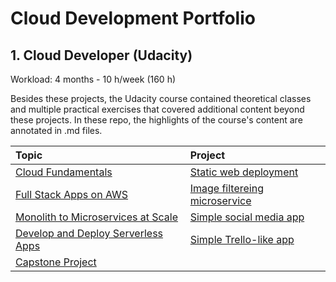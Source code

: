 # Cloud Development Portfolio

## 1. Cloud Developer (Udacity)

Workload: 4 months - 10 h/week (160 h)

Besides these projects, the Udacity course contained theoretical classes and multiple practical exercises that covered additional content beyond these projects. In these repo, the highlights of the course's content are annotated in .md files.

| Topic | Project |
|:-------|:-------|
|[Cloud Fundamentals](https://github.com/gonzalo-munillag/Cloud_Development_Portfolio/tree/main/Cloud_Fundamentals)|[Static web deployment](https://github.com/gonzalo-munillag/Cloud_Development_Portfolio/tree/main/Cloud_Fundamentals/Deploy_Static_Website_on_AWS)|
|[Full Stack Apps on AWS](https://github.com/gonzalo-munillag/Cloud_Development_Portfolio/tree/main/Full_Stack_Apps_On_AWS)|[Image filtereing microservice](https://github.com/gonzalo-munillag/Cloud_Development_Portfolio/tree/main/Full_Stack_Apps_On_AWS/image-filter-starter-code)|
|[Monolith to Microservices at Scale](https://github.com/gonzalo-munillag/Cloud_Development_Portfolio/tree/main/Monolith_to_Microservices_at_Scale)|[Simple social media app](https://github.com/gonzalo-munillag/Cloud_Development_Portfolio/tree/main/Monolith_to_Microservices_at_Scale/nd9990-c3-microservices-exercises-master/project)|
|[Develop and Deploy Serverless Apps](https://github.com/gonzalo-munillag/Cloud_Development_Portfolio/tree/main/Develop_and_Deploy_Serverless_Apps)|[Simple Trello-like app](https://github.com/gonzalo-munillag/Cloud_Development_Portfolio/tree/main/Develop_and_Deploy_Serverless_Apps/project)|
|[Capstone Project](https://github.com/gonzalo-munillag/Cloud_Development_Portfolio/tree/main/Capstone_Project)||
